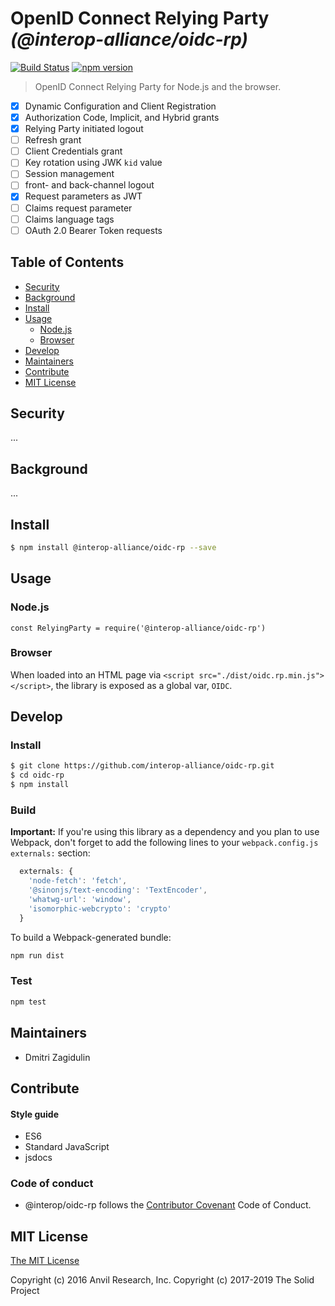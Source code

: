 # OpenID Connect Relying Party _(@interop-alliance/oidc-rp)_

[![Build Status](https://travis-ci.org/interop-alliance/oidc-rp.svg?branch=master&style=flat-square)](https://travis-ci.org/interop-alliance/oidc-rp)
[![npm version](https://badge.fury.io/js/%40interop-alliance%2Foidc-rp.svg)](https://badge.fury.io/js/%40interop-alliance%2Foidc-rp)

> OpenID Connect Relying Party for Node.js and the browser.

- [x] Dynamic Configuration and Client Registration
- [x] Authorization Code, Implicit, and Hybrid grants
- [x] Relying Party initiated logout
- [ ] Refresh grant
- [ ] Client Credentials grant
- [ ] Key rotation using JWK `kid` value
- [ ] Session management
- [ ] front- and back-channel logout
- [X] Request parameters as JWT
- [ ] Claims request parameter
- [ ] Claims language tags
- [ ] OAuth 2.0 Bearer Token requests

## Table of Contents

* [Security](#security)
* [Background](#background)
* [Install](#install)
* [Usage](#usage)
  * [Node.js](#nodejs)
  * [Browser](#browser)
* [Develop](#develop)
* [Maintainers](#maintainers)
* [Contribute](#contribute)
* [MIT License](#mit-license)

## Security

...

## Background

...

## Install

```bash
$ npm install @interop-alliance/oidc-rp --save
```

## Usage

### Node.js

```
const RelyingParty = require('@interop-alliance/oidc-rp')
```

### Browser

When loaded into an HTML page via `<script src="./dist/oidc.rp.min.js"></script>`,
the library is exposed as a global var, `OIDC`.


## Develop

### Install

```bash
$ git clone https://github.com/interop-alliance/oidc-rp.git
$ cd oidc-rp
$ npm install
```

### Build

**Important:**
If you're using this library as a dependency and you plan to use Webpack, don't
forget to add the following lines to your `webpack.config.js` `externals:` 
section:

```js
  externals: {
    'node-fetch': 'fetch',
    '@sinonjs/text-encoding': 'TextEncoder',
    'whatwg-url': 'window',
    'isomorphic-webcrypto': 'crypto'
  }
```

To build a Webpack-generated bundle:

```bash
npm run dist
```

### Test

```bash
npm test
```

## Maintainers

* Dmitri Zagidulin

## Contribute

#### Style guide

* ES6
* Standard JavaScript
* jsdocs

### Code of conduct

* @interop/oidc-rp follows the [Contributor Covenant](http://contributor-covenant.org/version/1/3/0/) Code of Conduct.

## MIT License

[The MIT License](LICENSE.md)

Copyright (c) 2016 Anvil Research, Inc.
Copyright (c) 2017-2019 The Solid Project
